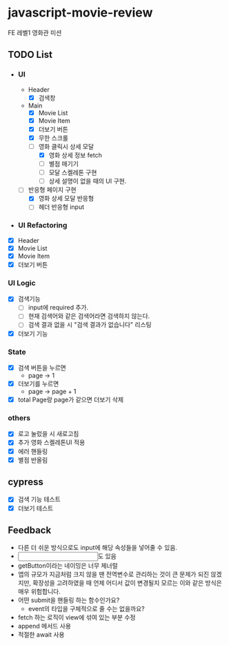 # javascript-movie-review

FE 레벨1 영화관 미션

## TODO List

- ### UI

  - Header
    - [x] 검색창
  - Main
    - [x] Movie List
    - [x] Movie Item
    - [x] 더보기 버튼
    - [x] 무한 스크롤
    - [ ] 영화 클릭시 상세 모달
      - [x] 영화 상세 정보 fetch
      - [ ] 별점 매기기
      - [ ] 모달 스켈레톤 구현
      - [ ] 상세 설명이 없을 때의 UI 구현.
  - [ ] 반응형 페이지 구현
    - [x] 영화 상세 모달 반응형
    - [ ] 헤더 반응형 input

- ### UI Refactoring
- [x] Header
- [x] Movie List
- [x] Movie Item
- [x] 더보기 버튼

### UI Logic

- [x] 검색기능
  - [ ] input에 required 추가.
  - [ ] 현재 검색어와 같은 검색어라면 검색하지 않는다.
  - [ ] 검색 결과 없을 시 "검색 결과가 없습니다" 리스팅
- [x] 더보기 기능

### State

- [x] 검색 버튼을 누르면
  - page -> 1
- [x] 더보기를 누르면
  - page -> page + 1
- [x] total Page랑 page가 같으면 더보기 삭제

### others

- [x] 로고 눌렀을 시 새로고침
- [x] 추가 영화 스켈레톤UI 적용
- [x] 에러 핸들링
- [x] 별점 반올림

## cypress

- [x] 검색 기능 테스트
- [x] 더보기 테스트

## Feedback

- 다른 더 쉬운 방식으로도 input에 해당 속성들을 넣어줄 수 있음.
- <input type="search">도 있음
- getButton이라는 네이밍은 너무 제너럴
- 앱의 규모가 지금처럼 크지 않을 땐 전역변수로 관리하는 것이 큰 문제가 되진 않겠지만, 확장성을 고려하였을 때 언제 어디서 값이 변경될지 모르는 이와 같은 방식은 매우 위험합니다.
- 어떤 submit을 핸들링 하는 함수인가요?
  - event의 타입을 구체적으로 줄 수는 없을까요?
- fetch 하는 로직이 view에 섞여 있는 부분 수정
- append 메서드 사용
- 적절한 await 사용
